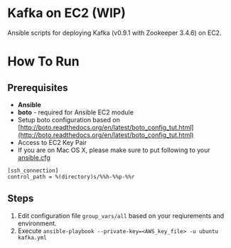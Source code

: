 # Kafka on EC2 (WIP)

Ansible scripts for deploying Kafka (v0.9.1 with Zookeeper 3.4.6) on EC2.

# How To Run

## Prerequisites

* **Ansible**
* **boto** - required for Ansible EC2 module
* Setup boto configuration based on [http://boto.readthedocs.org/en/latest/boto_config_tut.html](http://boto.readthedocs.org/en/latest/boto_config_tut.html)
* Access to EC2 Key Pair
* If you are on Mac OS X, please make sure to put following to your [ansible.cfg](http://docs.ansible.com/ansible/intro_configuration.html)

```
[ssh_connection]
control_path = %(directory)s/%%h-%%p-%%r
```

## Steps

1. Edit configuration file ```group_vars/all``` based on your reqiurements and environment.
2. Execute ```ansible-playbook --private-key=<AWS_key_file> -u ubuntu kafka.yml```